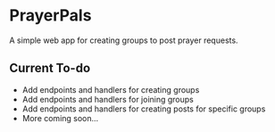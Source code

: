 # PrayerPals

A simple web app for creating groups to post prayer requests.

## Current To-do

- Add endpoints and handlers for creating groups
- Add endpoints and handlers for joining groups
- Add endpoints and handlers for creating posts for specific groups
- More coming soon...
